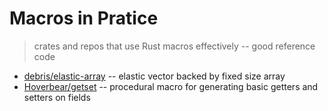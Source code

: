 # Macros in Pratice
> crates and repos that use Rust macros effectively -- good reference code

* [debris/elastic-array](https://github.com/debris/elastic-array) -- elastic vector backed by fixed size array
* [Hoverbear/getset](https://github.com/Hoverbear/getset) -- procedural macro for generating basic getters and setters on fields
